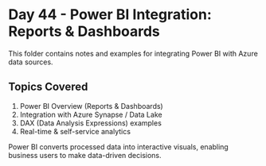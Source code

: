 # Day 44 - Power BI Integration: Reports & Dashboards

This folder contains notes and examples for integrating Power BI with Azure data sources.

## Topics Covered
1. Power BI Overview (Reports & Dashboards)
2. Integration with Azure Synapse / Data Lake
3. DAX (Data Analysis Expressions) examples
4. Real-time & self-service analytics

Power BI converts processed data into interactive visuals, enabling business users to make data-driven decisions.
